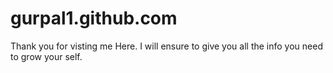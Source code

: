 # gurpal1.github.com
Thank you for visting me Here. 
I will ensure to give you all the info you need to grow your self.
